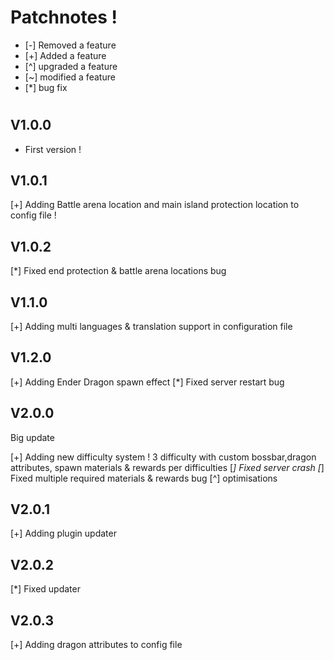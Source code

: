# Patchnotes !

- [-] Removed a feature
- [+] Added a feature
- [^] upgraded a feature
- [~] modified a feature
- [*] bug fix
# 

## V1.0.0

- First version !

## V1.0.1

[+] Adding Battle arena location and main island protection location to config file !

## V1.0.2

[*] Fixed end protection & battle arena locations bug

## V1.1.0

[+] Adding multi languages & translation support in configuration file

## V1.2.0

[+] Adding Ender Dragon spawn effect
[*] Fixed server restart bug

## V2.0.0

Big update

[+] Adding new difficulty system ! 3 difficulty with custom bossbar,dragon attributes, spawn materials & rewards per difficulties
[*] Fixed server crash
[*] Fixed multiple required materials & rewards bug
[^] optimisations

## V2.0.1

[+] Adding plugin updater

## V2.0.2

[*] Fixed updater

## V2.0.3

[+] Adding dragon attributes to config file

